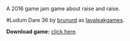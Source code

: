A 2016 game jam game about raise and raise.

#Ludum Dare 36 by [brunurd](github.com/brunurd) as [lavaleakgames](https://lavaleakgames.com).

**Download game:** [click here](https://lavaleakgames.itch.io).

